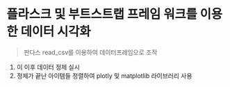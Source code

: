 # 플라스크 및 부트스트랩 프레임 워크를 이용한 데이터 시각화 

> 판다스 read_csv를 이용하여 데이터프레임으로 조작
1. 이 이후 데이터 정제 실시 
2. 정제가 끝난 아이템들 정렬하여 plotly 및 matplotlib 라이브러리 사용 
